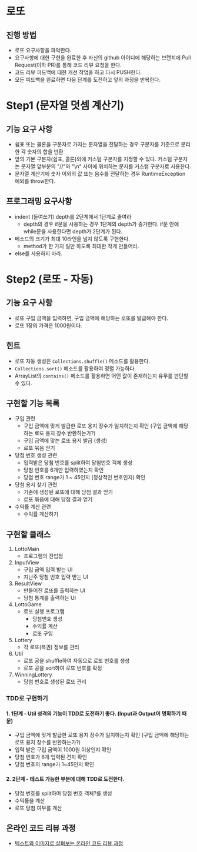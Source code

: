 # 로또
## 진행 방법
* 로또 요구사항을 파악한다.
* 요구사항에 대한 구현을 완료한 후 자신의 github 아이디에 해당하는 브랜치에 Pull Request(이하 PR)를 통해 코드 리뷰 요청을 한다.
* 코드 리뷰 피드백에 대한 개선 작업을 하고 다시 PUSH한다.
* 모든 피드백을 완료하면 다음 단계를 도전하고 앞의 과정을 반복한다.

# Step1 (문자열 덧셈 계산기)
## 기능 요구 사항
- 쉼표 또는 콜론을 구분자로 가지는 문자열을 전달하는 경우 구분자를 기준으로 분리한 각 숫자의 합을 반환
- 앞의 기본 구분자(쉼표, 콜론)외에 커스텀 구분자를 지정할 수 있다. 커스텀 구분자는 문자열 앞부분의 "//"와 "\n" 사이에 위치하는 문자를 커스텀 구분자로 사용한다.
- 문자열 계산기에 숫자 이외의 값 또는 음수를 전달하는 경우 RuntimeException 예외를 throw한다.

## 프로그래밍 요구사항
- indent (들여쓰기) depth를 2단계에서 1단계로 줄여라
    - depth의 경우 if문을 사용하는 경우 1단계의 depth가 증가한다. if문 안에 while문을 사용한다면 depth가 2단계가 된다.
- 메소드의 크기가 최대 10라인을 넘지 않도록 구현한다.
    - method가 한 가지 일만 하도록 최대한 작게 만들어라.
- else를 사용하지 마라.

# Step2 (로또 - 자동)
## 기능 요구 사항
- 로또 구입 금액을 입력하면, 구입 금액에 해당하는 로또를 발급해야 한다.
- 로또 1장의 가격은 1000원이다.

## 힌트
- 로또 자동 생성은 `Collections.shuffle()` 메소드를 활용한다.
- `Collections.sort()` 메소드를 활용하여 정렬 가능하다.
- ArrayList의 `contains()` 메소드를 활용하면 어떤 값이 존재하는지 유무를 판단할 수 있다.

## 구현할 기능 목록
- 구입 관련
    - 구입 금액에 맞게 발급한 로또 용지 장수가 일치하는지 확인 (구입 금액에 해당하는 로또 용지 장수 반환하는가?)
    - 구입 금액에 맞는 로또 용지 발급 (생성)
    - 로또 묶음 얻기
- 당첨 번호 생성 관련
    - 입력받은 당첨 번호를 split하여 당첨번호 객체 생성
    - 당첨 번호를 6개만 입력하였는지 확인
    - 당첨 번호 range가 1 ~ 45인지 (정상적인 번호인지) 확인
- 당첨 용지 찾기 관련
   - 기존에 생성된 로또에 대해 당첨 결과 얻기
   - 로또 묶음에 대해 당첨 결과 얻기
- 수익률 계산 관련
   - 수익률 계산하기

## 구현할 클래스
1. LottoMain
    - 프로그램의 진입점
2. InputView
    - 구입 금액 입력 받는 UI
    - 지난주 당첨 번호 입력 받는 UI
3. ResultView
    - 만들어진 로또를 출력하는 UI
    - 당첨 통계를 출력하는 UI
4. LottoGame
   - 로또 실행 프로그램
       - 당첨번호 생성
       - 수익률 계산
       - 로또 구입
5. Lottery
   - 각 로또(복권) 정보를 관리
6. Util
   - 로또 공을 shuffle하여 자동으로 로또 번호를 생성
   - 로또 공을 sort하여 로또 번호를 확정
7. WinningLottery
   - 당첨 번호로 생성된 로또 관리

### TDD로 구현하기
#### 1. 1단계 - Util 성격의 기능이 TDD로 도전하기 좋다. (Input과 Output이 명확하기 때문)
- 구입 금액에 맞게 발급한 로또 용지 장수가 일치하는지 확인 (구입 금액에 해당하는 로또 용지 장수를 반환하는가?)
- 입력 받은 구입 금액이 1000원 이상인지 확인
- 당첨 번호가 6개 입력된 건지 확인
- 당첨 번호의 range가 1~45인지 확인
#### 2. 2단계 - 테스트 가능한 부분에 대해 TDD로 도전한다.
- 당첨 번호를 split하여 당첨 번호 객체?를 생성
- 수익률을 계산
- 로또 당첨 여부를 계산

## 온라인 코드 리뷰 과정
* [텍스트와 이미지로 살펴보는 온라인 코드 리뷰 과정](https://github.com/next-step/nextstep-docs/tree/master/codereview)

